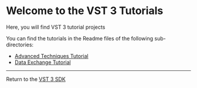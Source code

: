 # Welcome to the VST 3 Tutorials

Here, you will find VST 3 tutorial projects

You can find the tutorials in the Readme files of the following sub-directories:

- [Advanced Techniques Tutorial](advanced-techniques-tutorial/)
- [Data Exchange Tutorial](dataexchange-tutorial/)

----
Return to the [VST 3 SDK](../vst3sdk/)
